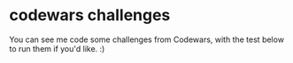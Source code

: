 # codewars challenges

You can see me code some challenges from Codewars, with the test below to run them if you'd like. :) 
